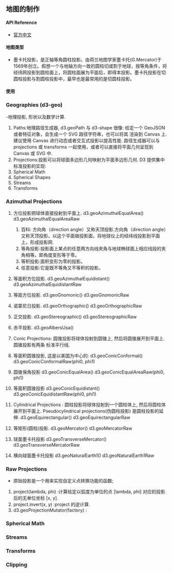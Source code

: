 ## 地图的制作


#### API Reference
-  [官方中文](https://github.com/xswei/d3-geo/blob/master/README.md#geoMercator)

#### 地图类型
- 墨卡托投影，是正轴等角圆柱投影。由荷兰地图学家墨卡托(G.Mercator)于1569年创立。假想一个与地轴方向一致的圆柱切或割于地球，按等角条件，将经纬网投影到圆柱面上，将圆柱面展为平面后，即得本投影。墨卡托投影在切圆柱投影与割圆柱投影中，最早也是最常用的是切圆柱投影。



#### 使用
### Geographies (d3-geo)
-地理投影, 形状以及数学计算.
1. Paths:地理路径生成器, d3.geoPath 与 d3-shape 很像: 给定一个 GeoJSON 或者特征对象，会生成一个 SVG 路径字符串，也可以将其 渲染到 Canvas 上. 建议使用 Canvas 进行动态或者交互式投影以提高性能. 路径生成器可以与 projections 或 transforms 一起使用，或者可以直接将平面几何呈现到 Canvas 或 SVG 中.
2. Projections:投影可以将球面多边形几何映射为平面多边形几何. D3 提供集中标准投影的实现:
3. Spherical Math
4. Spherical Shapes
5. Streams
6. Transforms


### Azimuthal Projections
1. 方位投影把球体直接投射到平面上. d3.geoAzimuthalEqualArea()  d3.geoAzimuthalEqualAreaRaw
   1. 百科: 方向角（direction angle）又称天顶投影.方向角（direction angle）又称天顶投影，以这个平面做投影面，将地球仪上的经纬线投影到平面上，形成投影网.
   1. 等角投影:投影面上某点的任意两方向线夹角与地球椭球面上相应线段的夹角相等。即角度变形等于零。
   2. 等积投影:面积变形为零的投影。
   3. 任意投影:它是既不等角又不等积的投影。

2. 等面积方位投影. d3.geoAzimuthalEquidistant()   d3.geoAzimuthalEquidistantRaw
3. 等距方位投影.  d3.geoGnomonic()   d3.geoGnomonicRaw
4. 诺蒙尼日投影. d3.geoOrthographic() d3.geoOrthographicRaw
5. 正交投影.  d3.geoStereographic()  d3.geoStereographicRaw
6. 赤平投影. d3.geoAlbersUsa()
7. Conic Projections: 圆锥投影将球体投射到圆锥上, 然后将圆锥展开到平面上. 圆锥投影有两条 标准平行线.
8. 等面积圆锥投影, 这是以美国为中心的: d3.geoConicConformal()  d3.geoConicConformalRaw(phi0, phi1) 
9. 圆锥保角投影 d3.geoConicEqualArea() d3.geoConicEqualAreaRaw(phi0, phi1) 
10. 等面积圆锥投影 d3.geoConicEquidistant() d3.geoConicEquidistantRaw(phi0, phi1)
11. Cylindrical Projections : 圆柱投影将球体投射到一个圆柱体上, 然后将圆柱体展开到平面上. Pseudocylindrical projections(伪圆柱投影) 是圆柱投影的延伸. d3.geoEquirectangular()  d3.geoEquirectangularRaw
12. 等矩形(圆柱)投影. d3.geoMercator()   d3.geoMercatorRaw
13. 球面墨卡托投影 d3.geoTransverseMercator()  d3.geoTransverseMercatorRaw
14. 横向球面墨卡托投影 d3.geoNaturalEarth1()  d3.geoNaturalEarth1Raw


### Raw Projections
- 原始投影是一个用来实现自定义点转换功能的函数; 
1.  project(lambda, phi) :计算给定以弧度为单位的点 [lambda, phi] 对应的投影后的无单位坐标 [x, y].
2. project.invert(x, y) :project 的逆计算.
3. d3.geoProjectionMutator(factory) : 

### Spherical Math

### Streams

### Transforms


### Clipping
